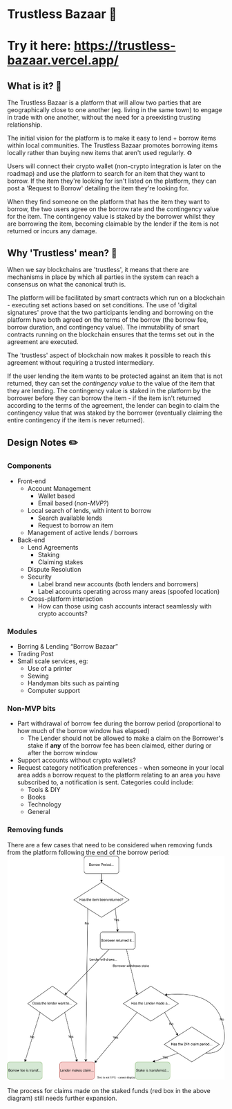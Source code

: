 # Trustless Bazaar 🎪
# Try it here: https://trustless-bazaar.vercel.app/

## What is it? 🤔
The Trustless Bazaar is a platform that will allow two parties that are geographically close to one another (eg. living in the 
same town) to engage in trade with one another, without the need for a preexisting trusting relationship.

The initial vision for the platform is to make it easy to lend + borrow items within local communities. The Trustless Bazaar promotes
borrowing items locally rather than buying new items that aren't used regularly. ♻️

Users will connect their crypto wallet (non-crypto integration is later on the roadmap) and use the platform to search for an item that they want to borrow.
If the item they're looking for isn't listed on the platform, they can post a 'Request to Borrow' detailing the item they're looking for.

When they find someone on the platform that has the item they want to borrow, the two users agree on the borrow rate and the contingency value for the item.
The contingency value is staked by the borrower whilst they are borrowing the item, becoming claimable by the lender if the item is not returned or incurs any damage.

## Why 'Trustless' mean? 🤝
When we say blockchains are 'trustless', it means that there are mechanisms in place by which all parties in the system can reach a consensus on what
the canonical truth is.

The platform will be facilitated by smart contracts which run on a blockchain - executing set actions based on set conditions. The use of 'digital signatures' prove that
the two participants lending and borrowing on the platform have both agreed on the terms of the borrow (the borrow fee, borrow duration, and contingency value). The
immutability of smart contracts running on the blockchain ensures that the terms set out in the agreement are executed. 

The 'trustless' aspect of blockchain now makes it possible to reach this agreement without requiring a trusted intermediary.

If the user lending the item wants to be protected against an item that is not returned, they can set the *contingency value* to the value of the item that they are
lending. The contingency value is staked in the platform by the borrower before they can borrow the item - if the item isn't returned according to the terms of the agreement,
the lender can begin to claim the contingency value that was staked by the borrower (eventually claiming the entire contingency if the item is never returned).

## Design Notes ✏️

### Components
* Front-end
  * Account Management
    * Wallet based
    * Email based (*non-MVP?*)
  * Local search of lends, with intent to borrow
    * Search available lends
    * Request to borrow an item
  * Management of active lends / borrows
* Back-end
  * Lend Agreements
    * Staking
    * Claiming stakes
  * Dispute Resolution
  * Security
    * Label brand new accounts (both lenders and borrowers)
    * Label accounts operating across many areas (spoofed location)
  * Cross-platform interaction
    * How can those using cash accounts interact seamlessly with crypto accounts?

### Modules
* Borring & Lending “Borrow Bazaar”
* Trading Post
* Small scale services, eg:
  * Use of a printer
  * Sewing
  * Handyman bits such as painting
  * Computer support

### Non-MVP bits
* Part withdrawal of borrow fee during the borrow period (proportional to how much of the borrow window has elapsed)
  * The Lender should not be allowed to make a claim on the Borrower's stake if **any** of the borrow fee has been claimed, either during or after the borrow window
* Support accounts without crypto wallets?
* Request category notification preferences - when someone in your local area adds a borrow request to the platform relating to an area you have subscribed to,
a notification is sent. Categories could include:
  * Tools & DIY
  * Books
  * Technology
  * General

### Removing funds
There are a few cases that need to be considered when removing funds from the platform following the end of the borrow period:
![](./res/removing_funds_drawio.svg)

The process for claims made on the staked funds (red box in the above diagram) still needs further expansion.
